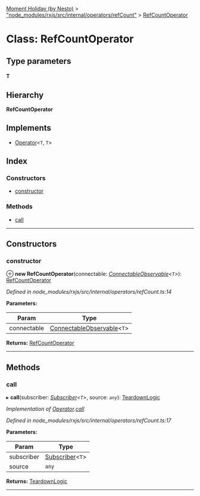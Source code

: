 [Moment Holiday (by Nesto)](../README.md) > ["node_modules/rxjs/src/internal/operators/refCount"](../modules/_node_modules_rxjs_src_internal_operators_refcount_.md) > [RefCountOperator](../classes/_node_modules_rxjs_src_internal_operators_refcount_.refcountoperator.md)

# Class: RefCountOperator

## Type parameters
#### T 
## Hierarchy

**RefCountOperator**

## Implements

* [Operator](../interfaces/_node_modules_rxjs_src_internal_operator_.operator.md)<`T`, `T`>

## Index

### Constructors

* [constructor](_node_modules_rxjs_src_internal_operators_refcount_.refcountoperator.md#constructor)

### Methods

* [call](_node_modules_rxjs_src_internal_operators_refcount_.refcountoperator.md#call)

---

## Constructors

<a id="constructor"></a>

###  constructor

⊕ **new RefCountOperator**(connectable: *[ConnectableObservable](_node_modules_rxjs_src_internal_observable_connectableobservable_.connectableobservable.md)<`T`>*): [RefCountOperator](_node_modules_rxjs_src_internal_operators_refcount_.refcountoperator.md)

*Defined in node_modules/rxjs/src/internal/operators/refCount.ts:14*

**Parameters:**

| Param | Type |
| ------ | ------ |
| connectable | [ConnectableObservable](_node_modules_rxjs_src_internal_observable_connectableobservable_.connectableobservable.md)<`T`> |

**Returns:** [RefCountOperator](_node_modules_rxjs_src_internal_operators_refcount_.refcountoperator.md)

___

## Methods

<a id="call"></a>

###  call

▸ **call**(subscriber: *[Subscriber](_node_modules_rxjs_src_internal_subscriber_.subscriber.md)<`T`>*, source: *`any`*): [TeardownLogic](../modules/_node_modules_rxjs_src_internal_types_.md#teardownlogic)

*Implementation of [Operator](../interfaces/_node_modules_rxjs_src_internal_operator_.operator.md).[call](../interfaces/_node_modules_rxjs_src_internal_operator_.operator.md#call)*

*Defined in node_modules/rxjs/src/internal/operators/refCount.ts:17*

**Parameters:**

| Param | Type |
| ------ | ------ |
| subscriber | [Subscriber](_node_modules_rxjs_src_internal_subscriber_.subscriber.md)<`T`> |
| source | `any` |

**Returns:** [TeardownLogic](../modules/_node_modules_rxjs_src_internal_types_.md#teardownlogic)

___

